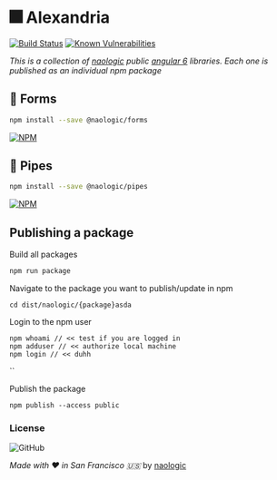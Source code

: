 # :fireworks: Alexandria 
[![Build Status](https://travis-ci.org/naologic/alexandria.svg?branch=master)](https://travis-ci.org/naologic/alexandria)
[![Known Vulnerabilities](https://snyk.io/test/github/naologic/alexandria/badge.svg?targetFile=package.json)](https://snyk.io/test/github/naologic/alexandria?targetFile=package.json)

_This is a collection of [naologic](https://naologic.com) public [angular 6](https://angular.io/) libraries. Each one is published as an individual npm package_


## :page_with_curl: Forms

```bash
npm install --save @naologic/forms
```
[![NPM](https://nodei.co/npm/@naologic/forms.png)](https://nodei.co/npm/@naologic/forms/)


## :page_with_curl: Pipes

```bash
npm install --save @naologic/pipes
```
[![NPM](https://nodei.co/npm/@naologic/pipes.png)](https://nodei.co/npm/@naologic/pipes/)


## Publishing a package

Build all packages
```bash
npm run package
```

Navigate to the package you want to publish/update in npm
```$xslt
cd dist/naologic/{package}asda
```

Login to the npm user
```
npm whoami // << test if you are logged in
npm adduser // << authorize local machine
npm login // << duhh
```

``

Publish the package 
```$xslt
npm publish --access public
```

### License 
![GitHub](https://img.shields.io/github/license/mashape/apistatus.svg)

_Made with :heart: in San Francisco :us:_ by [naologic](https://naologic.com)
